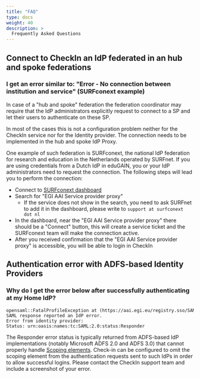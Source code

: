 ```yaml
---
title: "FAQ"
type: docs
weight: 40
description: >
  Frequently Asked Questions
---
```


## Connect to CheckIn an IdP federated in an hub and spoke federations

<!-- markdownlint-disable line-length -->

### I get an error similar to: "Error - No connection between institution and service" (SURFconext example)

<!-- markdownlint-enable line-length -->

In case of a "hub and spoke" federation the federation coordinator may require
that the IdP administrators explicitly request to connect to a SP and let their
users to authenticate on these SP.

In most of the cases this is not a configuration problem neither for the CheckIn
service nor for the Identity provider. The connection needs to be implemented in
the hub and spoke IdP Proxy.

One example of such federation is SURFconext, the national IdP federation for
research and education in the Netherlands operated by SURFnet. If you are using
credentials from a Dutch IdP in eduGAIN, you or your IdP administrators need to
request the connection. The following steps will lead you to perform the
connection:

- Connect to [SURFconext dashboard](https://dashboard.surfconext.nl/apps)
- Search for "EGI AAI Service provider proxy"
  - If the service does not show in the search, you need to ask SURFnet to add
    it in the dashboard, please write to `support at surfconext dot nl`
- In the dashboard, near the "EGI AAI Service provider proxy" there should be a
  "Connect" button, this will create a service ticket and the SURFconext team
  will make the connection active.
- After you received confirmation that the "EGI AAI Service provider proxy" is
  accessible, you will be able to login in CheckIn

## Authentication error with ADFS-based Identity Providers

### Why do I get the error below after successfully authenticating at my Home IdP?

```plaintext
opensaml::FatalProfileException at (https://aai.egi.eu/registry.sso/SAML2/POST)
SAML response reported an IdP error.
Error from identity provider:
Status: urn:oasis:names:tc:SAML:2.0:status:Responder
```

The Responder error status is typically returned from ADFS-based IdP
implementations (notably Microsoft ADFS 2.0 and ADFS 3.0) that cannot properly
handle
[Scoping elements](https://docs.microsoft.com/en-za/azure/active-directory/develop/active-directory-single-sign-on-protocol-reference#scoping>).
Check-in can be configured to omit the scoping element from the authentication
requests sent to such IdPs in order to allow successful logins. Please contact
the CheckIn support team and include a screenshot of your error.
